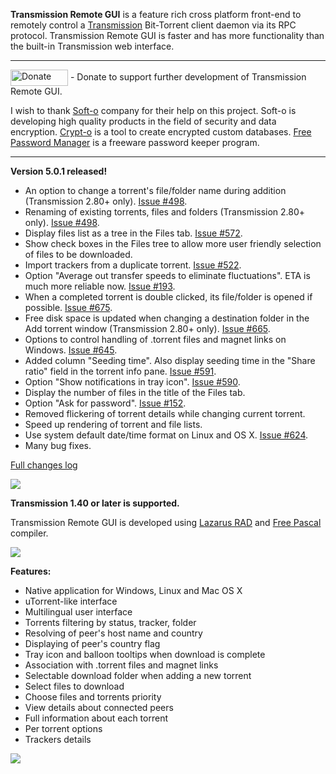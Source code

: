 **Transmission Remote GUI** is a feature rich cross platform front-end to remotely control a [Transmission](http://www.transmissionbt.com) Bit-Torrent client daemon via its RPC protocol. Transmission Remote GUI is faster and has more functionality than the built-in Transmission web interface.

---

<a href='http://code.google.com/p/transmisson-remote-gui/wiki/Donate'><img src='http://transmisson-remote-gui.googlecode.com/svn/wiki/donate.png' align='absmiddle' title='Donate' width='92' height='26' /></a> - Donate to support further development of Transmission Remote GUI.

I wish to thank [Soft-o](http://www.soft-o.com) company for their help on this project. Soft-o is developing high quality products in the field of security and data encryption. [Crypt-o](http://www.soft-o.com/products/crypt-o.html) is a tool to create encrypted custom databases. [Free Password Manager](http://www.soft-o.com/products/free-password-manager.html) is a freeware password keeper program.

---


**Version 5.0.1 released!**

  * An option to change a torrent's file/folder name during addition (Transmission 2.80+ only). [Issue #498](https://code.google.com/p/transmisson-remote-gui/issues/detail?id=#498).
  * Renaming of existing torrents, files and folders (Transmission 2.80+ only). [Issue #498](https://code.google.com/p/transmisson-remote-gui/issues/detail?id=#498).
  * Display files list as a tree in the Files tab. [Issue #572](https://code.google.com/p/transmisson-remote-gui/issues/detail?id=#572).
  * Show check boxes in the Files tree to allow more user friendly selection of files to be downloaded.
  * Import trackers from a duplicate torrent. [Issue #522](https://code.google.com/p/transmisson-remote-gui/issues/detail?id=#522).
  * Option "Average out transfer speeds to eliminate fluctuations". ETA is much more reliable now. [Issue #193](https://code.google.com/p/transmisson-remote-gui/issues/detail?id=#193).
  * When a completed torrent is double clicked, its file/folder is opened if possible. [Issue #675](https://code.google.com/p/transmisson-remote-gui/issues/detail?id=#675).
  * Free disk space is updated when changing a destination folder in the Add torrent window (Transmission 2.80+ only). [Issue #665](https://code.google.com/p/transmisson-remote-gui/issues/detail?id=#665).
  * Options to control handling of .torrent files and magnet links on Windows. [Issue #645](https://code.google.com/p/transmisson-remote-gui/issues/detail?id=#645).
  * Added column "Seeding time". Also display seeding time in the "Share ratio" field in the torrent info pane. [Issue #591](https://code.google.com/p/transmisson-remote-gui/issues/detail?id=#591).
  * Option "Show notifications in tray icon". [Issue #590](https://code.google.com/p/transmisson-remote-gui/issues/detail?id=#590).
  * Display the number of files in the title of the Files tab.
  * Option "Ask for password". [Issue #152](https://code.google.com/p/transmisson-remote-gui/issues/detail?id=#152).
  * Removed flickering of torrent details while changing current torrent.
  * Speed up rendering of torrent and file lists.
  * Use system default date/time format on Linux and OS X. [Issue #624](https://code.google.com/p/transmisson-remote-gui/issues/detail?id=#624).
  * Many bug fixes.

[Full changes log](http://transmisson-remote-gui.googlecode.com/svn/trunk/history.txt)

[![](http://transmisson-remote-gui.googlecode.com/svn/wiki/PeersWin-small.png)](http://code.google.com/p/transmisson-remote-gui/wiki/Screenshots)

**Transmission 1.40 or later is supported.**

Transmission Remote GUI is developed using [Lazarus RAD](http://lazarus.freepascal.org) and [Free Pascal](http://www.freepascal.org) compiler.

[![](http://transmisson-remote-gui.googlecode.com/svn/wiki/GeneralMacOSX-small.png)](http://code.google.com/p/transmisson-remote-gui/wiki/Screenshots)

**Features:**
  * Native application for Windows, Linux and Mac OS X
  * uTorrent-like interface
  * Multilingual user interface
  * Torrents filtering by status, tracker, folder
  * Resolving of peer's host name and country
  * Displaying of peer's country flag
  * Tray icon and balloon tooltips when download is complete
  * Association with .torrent files and magnet links
  * Selectable download folder when adding a new torrent
  * Select files to download
  * Choose files and torrents priority
  * View details about connected peers
  * Full information about each torrent
  * Per torrent options
  * Trackers details

[![](http://transmisson-remote-gui.googlecode.com/svn/wiki/FilesLinux-small.png)](http://code.google.com/p/transmisson-remote-gui/wiki/Screenshots)